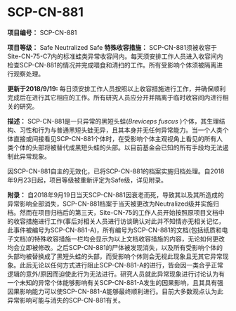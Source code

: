 # SCP-CN-881

**项目编号：** SCP-CN-881



**项目等级：** Safe Neutralized Safe
**特殊收容措施：** SCP-CN-881须被收容于Site-CN-75-C7内的标准蛙类异常收容间内。每天须安排工作人员进入收容间内检查SCP-CN-881的情况并完成喂食和清扫的工作。所有受影响个体须被隔离进行观察处理。

**更新于2018/9/19:** 每日须安排工作人员按照以上收容措施进行工作，并确保顺利完成后在进行其它相应的工作。所有研究人员应分开并隔离于临时收容间内进行相关的研究。

**描述：** SCP-CN-881是一只异常的黑短头蛙(*Breviceps fuscus* )个体，其生理结构、习性和行为与普通黑短头蛙无异，且其本身并无任何异常能力。当一个人类个体直接或间接看见SCP-CN-881个体时，在受影响个体主观视角上看见的所有人类个体的头部将被替代成黑短头蛙的头部。以目前基金会已知的所有手段均无法遏制此异常现象。

因SCP-CN-881自主的无效化，已将SCP-CN-881的档案实施归档处理。自2018年9月23日起，项目等级被重新评定为Safe级，详见附录。

**附录：** 自2018年9月19日当天SCP-CN-881因衰老而死，导致其以及其所造成的异常影响全部消失，SCP-CN-881档案于当天被更改为Neutralized级并实施归档。然而在项目归档后的第三天，Site-CN-75的工作人员开始按照原项目文档中的收容措施进行工作(事后对相关人员进行访谈确认对此并不知情亦无相关记忆，此事件被编号为SCP-CN-881-A)，所有编号为SCP-CN-881的文档(包括纸质和电子文档)的特殊收容措施一栏均会显示为以上文档收容措施的内容，无论如何更改均会立即被修改。之后SCP-CN-881的尸体被发现消失，以及所有受影响个体的头部均被替换成了黑短头蛙的头部，而受影响个体则会无视此现象且无其它异常现象。此后无论以任何方式进行阻止SCP-CN-881-A的进行，皆会因一类合乎正常逻辑的意外/原因而迫使此行为无法进行。研究人员就此异常现象进行讨论认为有一个未知的异常个体能够影响有关SCP-CN-881-A发生的因果影响，且其具有强因果影响能力可以使SCP-CN-881-A能够最终顺利进行。目前大多数观点认为此异常影响可能与消失的SCP-CN-881有关。


